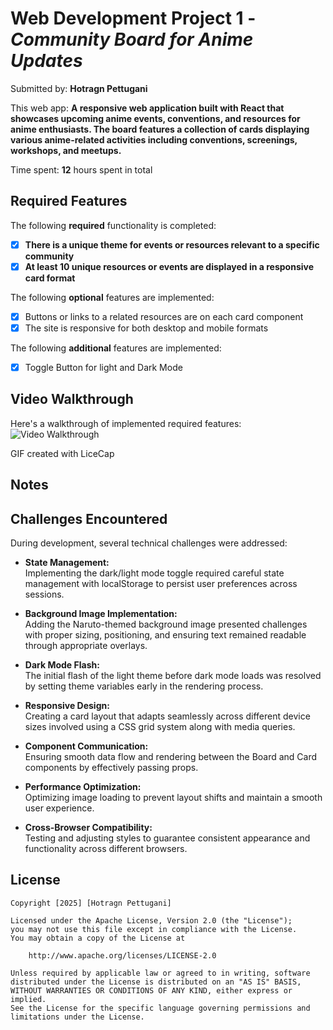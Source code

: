 # Web Development Project 1 - *Community Board for Anime Updates*

Submitted by: **Hotragn Pettugani**

This web app: **A responsive web application built with React that showcases upcoming anime events, conventions, and resources for anime enthusiasts. The board features a collection of cards displaying various anime-related activities including conventions, screenings, workshops, and meetups.**

Time spent: **12** hours spent in total

## Required Features

The following **required** functionality is completed:

- [x] **There is a unique theme for events or resources relevant to a specific community**
- [x] **At least 10 unique resources or events are displayed in a responsive card format**

The following **optional** features are implemented:

- [x] Buttons or links to a related resources are on each card component
- [x] The site is responsive for both desktop and mobile formats

The following **additional** features are implemented:

* [x] Toggle Button for light and Dark Mode

## Video Walkthrough

Here's a walkthrough of implemented required features:
<img src='https://github.com/Hotragn/Community-Board/blob/main/recording-demo.gif' title='Video Walkthrough' width='' alt='Video Walkthrough' />



<!-- Replace this with whatever GIF tool you used! -->
GIF created with LiceCap
<!-- Recommended tools:
[Kap](https://getkap.co/) for macOS
[ScreenToGif](https://www.screentogif.com/) for Windows
[peek](https://github.com/phw/peek) for Linux. -->

## Notes
## Challenges Encountered
During development, several technical challenges were addressed:

- **State Management:**  
  Implementing the dark/light mode toggle required careful state management with localStorage to persist user preferences across sessions.

- **Background Image Implementation:**  
  Adding the Naruto-themed background image presented challenges with proper sizing, positioning, and ensuring text remained readable through appropriate overlays.

- **Dark Mode Flash:**  
  The initial flash of the light theme before dark mode loads was resolved by setting theme variables early in the rendering process.

- **Responsive Design:**  
  Creating a card layout that adapts seamlessly across different device sizes involved using a CSS grid system along with media queries.

- **Component Communication:**  
  Ensuring smooth data flow and rendering between the Board and Card components by effectively passing props.

- **Performance Optimization:**  
  Optimizing image loading to prevent layout shifts and maintain a smooth user experience.

- **Cross-Browser Compatibility:**  
  Testing and adjusting styles to guarantee consistent appearance and functionality across different browsers.


## License

    Copyright [2025] [Hotragn Pettugani]

    Licensed under the Apache License, Version 2.0 (the "License");
    you may not use this file except in compliance with the License.
    You may obtain a copy of the License at

        http://www.apache.org/licenses/LICENSE-2.0

    Unless required by applicable law or agreed to in writing, software
    distributed under the License is distributed on an "AS IS" BASIS,
    WITHOUT WARRANTIES OR CONDITIONS OF ANY KIND, either express or implied.
    See the License for the specific language governing permissions and
    limitations under the License.
